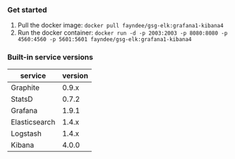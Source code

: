 ### Get started

1. Pull the docker image: `docker pull fayndee/gsg-elk:grafana1-kibana4`
2. Run the docker container: `docker run -d -p 2003:2003 -p 8080:8080 -p 4560:4560 -p 5601:5601 fayndee/gsg-elk:grafana1-kibana4`

### Built-in service versions

service       | version
------------- | --------
Graphite      | 0.9.x
StatsD        | 0.7.2
Grafana       | 1.9.1
Elasticsearch | 1.4.x
Logstash      | 1.4.x
Kibana        | 4.0.0
